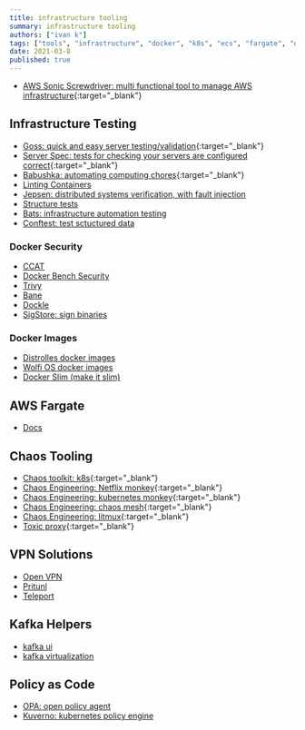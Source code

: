 ```yaml
---
title: infrastructure tooling
summary: infrastructure tooling
authors: ["ivan k"]
tags: ["tools", "infrastructure", "docker", "k8s", "ecs", "fargate", "docker"]
date: 2021-03-8
published: true
---
```


- [AWS Sonic Screwdriver: multi functional tool to manage AWS infrastructure](https://sonic-screwdriver.cloud){:target="_blank"}

## Infrastructure Testing

- [Goss: quick and easy server testing/validation](https://github.com/aelsabbahy/goss){:target="_blank"}
- [Server Spec: tests for checking your servers are configured correct](https://serverspec.org){:target="_blank"}
- [Babushka: automating computing chores](https://babushka.me){:target="_blank"}
- [Linting Containers](https://github.com/hadolint/hadolint)
- [Jepsen: distributed systems verification, with fault injection](https://github.com/jepsen-io/jepsen)
- [Structure tests](https://github.com/GoogleContainerTools/container-structure-test)
- [Bats: infrastructure automation testing](https://github.com/bats-core/bats-core)
- [Conftest: test sctuctured data](https://www.conftest.dev/)

### Docker Security

- [CCAT](https://github.com/RhinoSecurityLabs/ccat)
- [Docker Bench Security](https://github.com/docker/docker-bench-security)
- [Trivy](https://github.com/aquasecurity/trivy)
- [Bane](https://github.com/genuinetools/bane)
- [Dockle](https://github.com/goodwithtech/dockle)
- [SigStore: sign binaries](https://www.sigstore.dev/)

### Docker Images

- [Distrolles docker images](https://github.com/GoogleContainerTools/distroless)
- [Wolfi OS docker images](https://github.com/wolfi-dev/)
- [Docker Slim (make it slim)](https://github.com/slimtoolkit/slim)

## AWS Fargate

- [Docs](https://somanymachines.com/fargate/)

## Chaos Tooling

- [Chaos toolkit: k8s](https://chaostoolkit.org){:target="_blank"}
- [Chaos Engineering: Netflix monkey](https://netflix.github.io/chaosmonkey){:target="_blank"}
- [Chaos Engineering: kubernetes monkey](https://github.com/asobti/kube-monkey){:target="_blank"}
- [Chaos Engineering: chaos mesh](https://github.com/chaos-mesh/chaos-mesh){:target="_blank"}
- [Chaos Engineering: litmux](https://github.com/litmuschaos/litmus){:target="_blank"}
- [Toxic proxy](https://github.com/Shopify/toxiproxy){:target="_blank"}

## VPN Solutions

- [Open VPN](https://openvpn.net/)
- [Pritunl](https://pritunl.com)
- [Teleport](https://github.com/gravitational/teleport)

## Kafka Helpers

- [kafka ui](https://github.com/provectus/kafka-ui)
- [kafka virtualization](https://softwaremill.com/kafka-visualisation/)

## Policy as Code

- [OPA: open policy agent](https://www.openpolicyagent.org/docs/latest/policy-testing/)
- [Kuverno: kubernetes policy engine](https://kyverno.io/#td-block-1)
